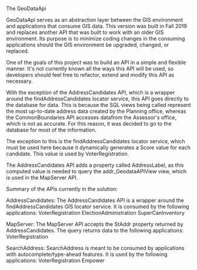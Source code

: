 The GeoDataApi 

GeoDataApi serves as an abstraction layer between the GIS environment and applications that consume GIS data. 
This version was built in Fall 2019 and replaces another API that was built to work with an older GIS 
environment. Its purpose is to minimize coding changes in the consuming applications should the GIS environment be upgraded, changed,
or replaced. 

One of the goals of this project was to build an API in a simple and flexible manner. It's not currently known all the ways this API will
be used, so developers should feel free to refactor, extend and modify this API as necessary.

With the exception of the AddressCandidates API, which is a wrapper around the findAddressCandidates locator service, this API
goes directly to the database for data. This is because the SQL views being called represent the most up-to-date address data created by the Planning office, 
whereas the CommonBoundaries API accesses datafrom the Assessor's office, which is not as accurate. For this reason, it was decided to 
go to the database for most of the information.

The exception to this is the findAddressCandidates locator service, which must be used here because it dynamically generates a Score value for each
candidate. This value is used by VoterRegistration.

The AddressCandidates API adds a property called AddressLabel, as this computed value is needed to query the addr_GeodataAPIView view, which is
used in the MapServer API.

Summary of the APIs currently in the solution:

AddressCandidates:
The AddressCandidates API is a wrapper around the findAddressCandidates GIS locator service. It is consumed by the following 
applications:
VoterRegistration
ElectionAdministration
SuperCanInventory

MapServer:
The MapServer API accepts the StAddr property returned by AddressCandidates. The query returns data to the following applications:
VoterRegistration


SearchAddress:
SearchAddress is meant to be consumed by applications with autocomplete/type-ahead features. It is used by the following applications:
VoterRegistration
Empower
